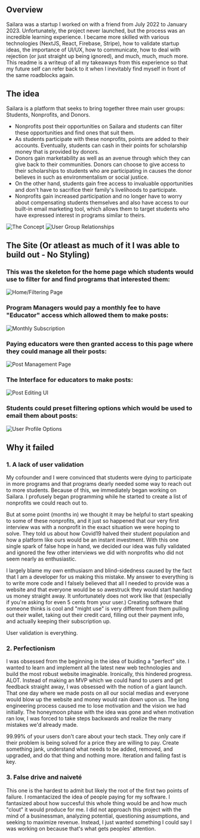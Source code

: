 ## Overview

Sailara was a startup I worked on with a friend from July 2022 to January 2023. Unfortunately, the project never launched, but the process was an incredible learning experience. I became more skilled with various technologies (NextJS, React, Firebase, Stripe), how to validate startup ideas, the importance of UI/UX, how to communicate, how to deal with rejection (or just straight up being ignored), and much, much, much more. This readme is a writeup of all my takeaways from this experience so that my future self can refer back to it when I inevitably find myself in front of the same roadblocks again.  

## The idea

Sailara is a platform that seeks to bring together three main user groups: Students, Nonprofits, and Donors. 
- Nonprofits post their opportunities on Sailara and students can filter these opportunities and find ones that suit them. 
- As students participate with these nonprofits, points are added to their accounts. Eventually, students can cash in their points for scholarship money that is provided by donors. 
- Donors gain marketability as well as an avenue through which they can give back to their communities. Donors can choose to give access to their scholarships to students who are participating in causes the donor believes in such as environmentalism or social justice. 
- On the other hand, students gain free access to invaluable opportunities and don't have to sacrifice their family's livelihoods to participate.   
- Nonprofits gain increased participation and no longer have to worry about compensating students themselves and also have access to our built-in email marketing tool, which allows them to target students who have expressed interest in programs similar to theirs.

![The Concept](https://user-images.githubusercontent.com/86907892/211186364-a834271b-d85a-4cb7-b45e-761bfbe27cd2.png)
![User Group Relationships](https://user-images.githubusercontent.com/86907892/211186455-f79cc06e-f1e0-4162-b464-6cadeba8abc7.png)

## The Site (Or atleast as much of it I was able to build out - No Styling)

### This was the skeleton for the home page which students would use to filter for and find programs that interested them:
![Home/Filtering Page](https://user-images.githubusercontent.com/86907892/211186731-bf243ebb-5d4d-47fe-855b-8c008e0a2261.png)

### Program Managers would pay a monthly fee to have "Educator" access which allowed them to make posts:
![Monthly Subscription](https://user-images.githubusercontent.com/86907892/211186659-2d685e42-ec04-42c4-8a54-089dea2890fa.png)

### Paying educators were then granted access to this page where they could manage all their posts:
![Post Management Page](https://user-images.githubusercontent.com/86907892/211186714-a65bbb90-2fa9-4633-bc84-ef1065870abc.png)

### The Interface for educators to make posts:
![Post Editing UI](https://user-images.githubusercontent.com/86907892/211186581-b11ffb6a-fb42-4c5f-82cc-6d650907058b.png)

### Students could preset filtering options which would be used to email them about posts:
![User Profile Options](https://user-images.githubusercontent.com/86907892/211186628-ec2a720b-8238-4682-bf37-fe825df52ec7.png)

## Why it failed

### 1. A lack of user validation

My cofounder and I were convinced that students were dying to participate in more programs and that programs dearly needed some way to reach out to more students. Because of this, we immediately began working on Sailara. I profusely began programming while he started to create a list of nonprofits we could reach out to. 

But at some point (months in) we thought it may be helpful to start speaking to some of these nonprofits, and it just so happened that our very first interview was with a nonprofit in the exact situation we were hoping to solve. They told us about how Covid19 halved their student population and how a platform like ours would be an instant investment. With this one single spark of false hope in hand, we decided our idea was fully validated and ignored  the few other interviews we did with nonprofits who did not seem nearly as enthusiastic.

I largely blame my own enthusiasm and blind-sidedness caused by the fact that I am a developer for us making this mistake. My answer to everything is to write more code and I falsely believed that all I needed to provide was a website and that everyone would be so awestruck they would start handing us money straight away. It unfortunately does not work like that (especially if you're asking for even 5 cents from your user.) Creating software that someone thinks is cool and "might use" is very different from them pulling out their wallet, taking out their credit card, filling out their payment info, and actually keeping their subscription up.

User validation is everything.

### 2. Perfectionism

I was obsessed from the beginning in the idea of buiding a "perfect" site. I wanted to learn and implement all the latest new web technologies and build the most robust website imaginable. Ironically, this hindered progress. ALOT. Instead of making an MVP which we could hand to users and get feedback straight away, I was obsessed with the notion of a giant launch. That one day where we made posts on all our social medias and everyone would blow up the website and money would rain down upon us. The long engineering process caused me to lose motivation and the vision we had initially. The honeymoon phase with the idea was gone and when motivation ran low, I was forced to take steps backwards and realize the many mistakes we'd already made.

99.99% of your users don't care about your tech stack. They only care if their problem is being solved for a price they are willing to pay. Create something jank, understand what needs to be added, removed, and upgraded, and do that thing and nothing more. Iteration and failing fast is key.

### 3. False drive and naiveté

This one is the hardest to admit but likely the root of the first two points of failure. I romantacized the idea of people paying for my software. I fantasized about how succesful this whole thing would be and how much "clout" it would produce for me. I did not approach this project with the mind of a businessman, analyzing potential, questioning assumptions, and seeking to maximize revenue. Instead, I just wanted something I could say I was working on because that's what gets peoples' attention.


